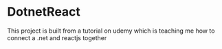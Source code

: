 # DotnetReact
This project is built from a tutorial on udemy which is teaching me how to connect a .net and reactjs together
